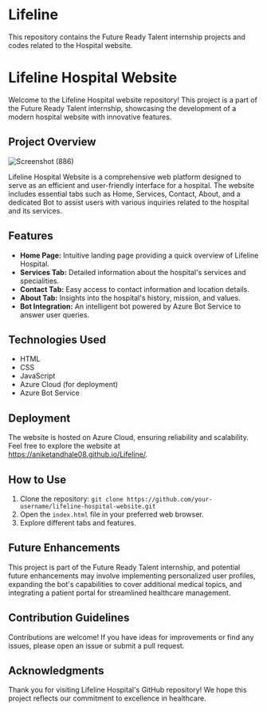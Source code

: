 # Lifeline
This repository contains the Future Ready Talent internship projects and codes related to the Hospital website.

# Lifeline Hospital Website

Welcome to the Lifeline Hospital website repository! This project is a part of the Future Ready Talent internship, showcasing the development of a modern hospital website with innovative features.

## Project Overview
![Screenshot (886)](https://github.com/aniketandhale08/Lifeline/assets/99685171/2079ddcf-96ff-4f3e-9a16-ba0d6b84a55f)

Lifeline Hospital Website is a comprehensive web platform designed to serve as an efficient and user-friendly interface for a hospital. The website includes essential tabs such as Home, Services, Contact, About, and a dedicated Bot to assist users with various inquiries related to the hospital and its services.

## Features

- **Home Page:** Intuitive landing page providing a quick overview of Lifeline Hospital.
- **Services Tab:** Detailed information about the hospital's services and specialities.
- **Contact Tab:** Easy access to contact information and location details.
- **About Tab:** Insights into the hospital's history, mission, and values.
- **Bot Integration:** An intelligent bot powered by Azure Bot Service to answer user queries.

## Technologies Used

- HTML
- CSS
- JavaScript
- Azure Cloud (for deployment)
- Azure Bot Service

## Deployment

The website is hosted on Azure Cloud, ensuring reliability and scalability. Feel free to explore the website at https://aniketandhale08.github.io/Lifeline/.

## How to Use

1. Clone the repository: `git clone https://github.com/your-username/lifeline-hospital-website.git`
2. Open the `index.html` file in your preferred web browser.
3. Explore different tabs and features.

## Future Enhancements

This project is part of the Future Ready Talent internship, and potential future enhancements may involve implementing personalized user profiles, 
expanding the bot's capabilities to cover additional medical topics, and integrating a patient portal for streamlined healthcare management.

## Contribution Guidelines

Contributions are welcome! If you have ideas for improvements or find any issues, please open an issue or submit a pull request.

## Acknowledgments

Thank you for visiting Lifeline Hospital's GitHub repository! We hope this project reflects our commitment to excellence in healthcare.
